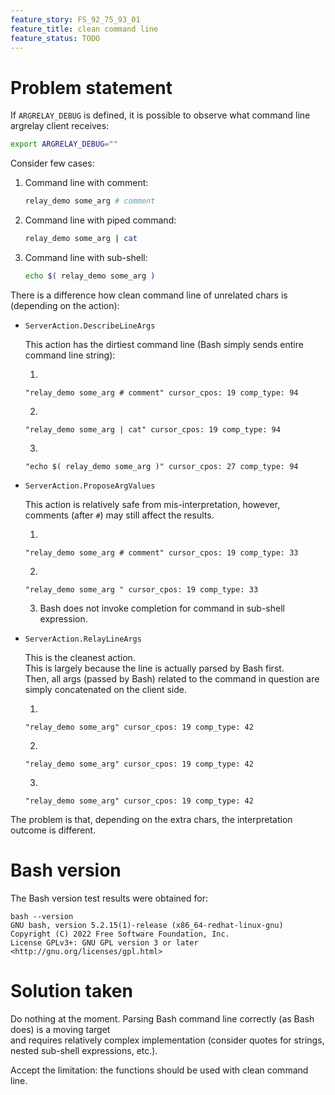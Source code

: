 ```yaml
---
feature_story: FS_92_75_93_01
feature_title: clean command line
feature_status: TODO
---
```


# Problem statement

If `ARGRELAY_DEBUG` is defined, it is possible to observe what command line argrelay client receives:

```sh
export ARGRELAY_DEBUG=""
```

Consider few cases:

1.  Command line with comment:

    ```sh
    relay_demo some_arg # comment
    ```

2.  Command line with piped command:

    ```sh
    relay_demo some_arg | cat
    ```

3.  Command line with sub-shell:

    ```sh
    echo $( relay_demo some_arg )
    ```

There is a difference how clean command line of unrelated chars is (depending on the action):

*   `ServerAction.DescribeLineArgs`

    This action has the dirtiest command line (Bash simply sends entire command line string):

    1.
    ```
    "relay_demo some_arg # comment" cursor_cpos: 19 comp_type: 94
    ```

    2.
    ```
    "relay_demo some_arg | cat" cursor_cpos: 19 comp_type: 94
    ```

    3.
    ```
    "echo $( relay_demo some_arg )" cursor_cpos: 27 comp_type: 94
    ```

*   `ServerAction.ProposeArgValues`

    This action is relatively safe from mis-interpretation, however, comments (after `#`) may still affect the results.

    1.
    ```
    "relay_demo some_arg # comment" cursor_cpos: 19 comp_type: 33
    ```

    2.
    ```
    "relay_demo some_arg " cursor_cpos: 19 comp_type: 33
    ```

    3.  Bash does not invoke completion for command in sub-shell expression.


*   `ServerAction.RelayLineArgs`

    This is the cleanest action.<br/>
    This is largely because the line is actually parsed by Bash first.<br/>
    Then, all args (passed by Bash) related to the command in question are simply concatenated on the client side.

    1.
    ```
    "relay_demo some_arg" cursor_cpos: 19 comp_type: 42
    ```

    2.
    ```
    "relay_demo some_arg" cursor_cpos: 19 comp_type: 42
    ```

    3.
    ```
    "relay_demo some_arg" cursor_cpos: 19 comp_type: 42
    ```

The problem is that, depending on the extra chars, the interpretation outcome is different.

# Bash version

The Bash version test results were obtained for:

```
bash --version
GNU bash, version 5.2.15(1)-release (x86_64-redhat-linux-gnu)
Copyright (C) 2022 Free Software Foundation, Inc.
License GPLv3+: GNU GPL version 3 or later <http://gnu.org/licenses/gpl.html>
```

# Solution taken

Do nothing at the moment. Parsing Bash command line correctly (as Bash does) is a moving target<br/>
and requires relatively complex implementation (consider quotes for strings, nested sub-shell expressions, etc.).

Accept the limitation: the functions should be used with clean command line.

